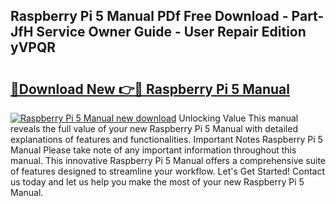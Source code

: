 ## Raspberry Pi 5 Manual PDf Free Download - Part-JfH Service Owner Guide - User Repair Edition yVPQR

# <h2><a href="http://cf17604.oget.top/?id=Raspberry+Pi+5+Manual">🔗Download New 👉🔴 Raspberry Pi 5 Manual</a></h2>

[![Raspberry Pi 5 Manual new download](https://i.imgur.com/5g1atiW.png)](http://cf17604.oget.top/?id=Raspberry+Pi+5+Manual)
Unlocking Value This manual reveals the full value of your new Raspberry Pi 5 Manual with detailed explanations of features and functionalities. Important Notes Raspberry Pi 5 Manual Please take note of any important information throughout this manual. This innovative Raspberry Pi 5 Manual offers a comprehensive suite of features designed to streamline your workflow. Let's Get Started! Contact us today and let us help you make the most of your new Raspberry Pi 5 Manual.
